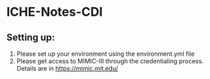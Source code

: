 # ICHE-Notes-CDI

## Setting up:
1. Please set up your environment using the environment.yml file
2. Please get access to MIMIC-III through the credentialing process. Details are in https://mimic.mit.edu/
